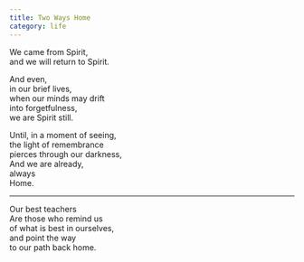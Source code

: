 ```yaml
---
title: Two Ways Home
category: life
---
```

We came from Spirit,  
and we will return to Spirit.

And even,  
in our brief lives,    
when our minds may drift    
into forgetfulness,    
we are Spirit still.

Until, in a moment of seeing,  
the light of remembrance  
pierces through our darkness,  
And we are already,   
always  
Home.  

_________________________


Our best teachers  
Are those who remind us  
of what is best in ourselves,  
and point the way  
to our path back home.
